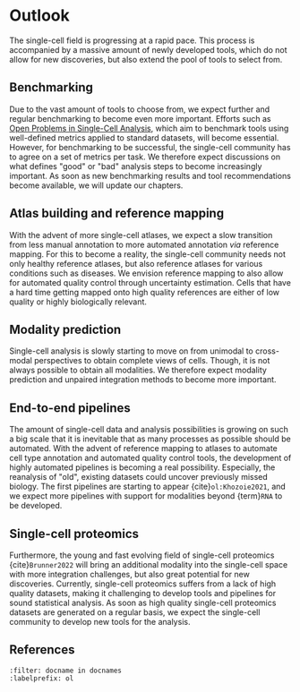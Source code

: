 # Outlook

The single-cell field is progressing at a rapid pace. This process is accompanied by a massive amount of newly developed tools, which do not allow for new discoveries, but also extend the pool of tools to select from.

## Benchmarking

Due to the vast amount of tools to choose from, we expect further and regular benchmarking to become even more important. Efforts such as [Open Problems in Single-Cell Analysis](https://openproblems.bio/), which aim to benchmark tools using well-defined metrics applied to standard datasets, will become essential.
However, for benchmarking to be successful, the single-cell community has to agree on a set of metrics per task.
We therefore expect discussions on what defines "good" or "bad" analysis steps to become increasingly important.
As soon as new benchmarking results and tool recommendations become available, we will update our chapters.

## Atlas building and reference mapping

With the advent of more single-cell atlases, we expect a slow transition from less manual annotation to more automated annotation _via_ reference mapping.
For this to become a reality, the single-cell community needs not only healthy reference atlases, but also reference atlases for various conditions such as diseases.
We envision reference mapping to also allow for automated quality control through uncertainty estimation.
Cells that have a hard time getting mapped onto high quality references are either of low quality or highly biologically relevant.

## Modality prediction

Single-cell analysis is slowly starting to move on from unimodal to cross-modal perspectives to obtain complete views of cells.
Though, it is not always possible to obtain all modalities. We therefore expect modality prediction and unpaired integration methods to become more important.

## End-to-end pipelines

The amount of single-cell data and analysis possibilities is growing on such a big scale that it is inevitable that as many processes as possible should be automated.
With the advent of reference mapping to atlases to automate cell type annotation and automated quality control tools, the development of highly automated pipelines is becoming a real possibility.
Especially, the reanalysis of "old", existing datasets could uncover previously missed biology.
The first pipelines are starting to appear {cite}`ol:Khozoie2021`, and we expect more pipelines with support for modalities beyond {term}`RNA` to be developed.

## Single-cell proteomics

Furthermore, the young and fast evolving field of single-cell proteomics {cite}`Brunner2022` will bring an additional modality into the single-cell space with more integration challenges, but also great potential for new discoveries.
Currently, single-cell proteomics suffers from a lack of high quality datasets, making it challenging to develop tools and pipelines for sound statistical analysis.
As soon as high quality single-cell proteomics datasets are generated on a regular basis, we expect the single-cell community to develop new tools for the analysis.

## References

```{bibliography}
:filter: docname in docnames
:labelprefix: ol
```
